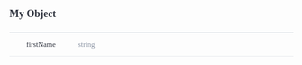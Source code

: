 <div class="attributesKit">
    <div style="padding-bottom:10px;">
        <h1 style="font-family:Source Sans Pro;font-size:18px;color:#30343F;">My Object</h1></div>
    <div style="width:100%;height:auto;display:flex;flex-direction:row;flex-wrap:no-wrap;justify-content:flex-start;align-items:stretch;position:relative;border-top:1px solid #D2D8DE;">
        <div style="height:auto;width:100%;display:flex;flex-direction:column;flex-wrap:no-wrap;justify-content:flex-start;align-items:flex-start;">
            <div style="width:100%;height:auto;display:flex;flex-direction:row;flex-wrap:no-wrap;justify-content:flex-start;align-items:stretch;position:relative;"></div>
            <div style="width:100%;height:auto;display:flex;flex-direction:row;flex-wrap:no-wrap;justify-content:flex-start;align-items:stretch;position:relative;">
                <div style="width:100%;height:auto;">
                    <div>
                        <div>
                            <div style="width:100%;height:auto;display:flex;flex-direction:row;flex-wrap:no-wrap;justify-content:flex-start;align-items:stretch;position:relative;border-bottom:1px solid #E8EBEE;padding-top:14px;padding-bottom:14px;">
                                <div style="height:auto;width:auto;display:flex;flex-direction:column;flex-wrap:no-wrap;justify-content:flex-start;align-items:flex-start;margin-left:30px;margin-right:40px;">
                                    <div style="width:100%;height:auto;font-family:Source Code Pro;font-weight:500;font-size:13px;line-height:13px;color:rgb(48, 52, 63);user-select:none;word-break:keep-all;word-wrap:normal;">firstName</div>
                                </div>
                                <div style="height:auto;width:100%;display:flex;flex-direction:column;flex-wrap:no-wrap;justify-content:flex-start;align-items:flex-start;">
                                    <div style="width:100%;height:auto;display:flex;flex-direction:row;flex-wrap:no-wrap;justify-content:flex-start;align-items:stretch;position:relative;">
                                        <div style="height:auto;width:100%;display:flex;flex-direction:column;flex-wrap:no-wrap;justify-content:flex-start;align-items:flex-start;">
                                            <div style="width:100%;font-family:Source Code Pro;font-weight:regular;font-size:13px;color:#8A93A3;line-height:13px;">string</div>
                                        </div>
                                    </div>
                                    <div style="width:100%;height:auto;display:flex;flex-direction:row;flex-wrap:no-wrap;justify-content:flex-start;align-items:stretch;position:relative;">
                                        <div>
                                            <style>
                                                .attributesKit p {
                                                    margin-bottom: 4px;
                                                    font-family: Source Sans Pro;
                                                    font-size: 14px;
                                                    color: #8A93A3;
                                                    line-height: 21px;
                                                    font-weight: regular;
                                                }
                                                
                                                .attributesKit p:last-child {
                                                    margin-bottom: 0px;
                                                }
                                                
                                                .attributesKit ul {
                                                    margin-left: 20px;
                                                }
                                                
                                                .attributesKit a {
                                                    color: #747E8E;
                                                    text-decoration: none;
                                                    border-bottom: 1px solid #DCE0E8;
                                                }
                                                
                                                .attributesKit a:hover {
                                                    border-bottom: none;
                                                }
                                            </style>
                                            <div style="font-family:Source Sans Pro;font-size:13px;color:#8A93A3;line-height:150%;font-weight:regular;margin-top:6px;">
                                                <p>Lorem ipsum dolor sit amet, consectetur adipisicing elit.</p>
                                            </div>
                                        </div>
                                    </div>
                                    <div style="width:100%;height:auto;display:flex;flex-direction:row;flex-wrap:no-wrap;justify-content:flex-start;align-items:stretch;position:relative;">
                                        <div style="width:auto;height:auto;margin-top:6px;margin-bottom:0px;margin-left:0px;margin-right:0px;font-weight:600;background-color:#F0F1F4;border-radius:3px;padding-top:4px;padding-bottom:4px;padding-left:8px;padding-right:8px;font-family:Source Sans Pro;font-size:13px;line-height:13px;color:#5D6470;">František</div>
                                    </div>
                                </div>
                            </div>
                            <div style="width:100%;height:auto;display:flex;flex-direction:row;flex-wrap:no-wrap;justify-content:flex-start;align-items:stretch;position:relative;border-bottom:0px;padding-top:14px;padding-bottom:14px;">
                                <div style="height:auto;width:auto;display:flex;flex-direction:column;flex-wrap:no-wrap;justify-content:flex-start;align-items:flex-start;margin-left:30px;margin-right:40px;">
                                    <div style="width:100%;height:auto;font-family:Source Code Pro;font-weight:500;font-size:13px;line-height:13px;color:rgb(48, 52, 63);user-select:none;word-break:keep-all;word-wrap:normal;">lastName</div>
                                </div>
                                <div style="height:auto;width:100%;display:flex;flex-direction:column;flex-wrap:no-wrap;justify-content:flex-start;align-items:flex-start;">
                                    <div style="width:100%;height:auto;display:flex;flex-direction:row;flex-wrap:no-wrap;justify-content:flex-start;align-items:stretch;position:relative;">
                                        <div style="height:auto;width:100%;display:flex;flex-direction:column;flex-wrap:no-wrap;justify-content:flex-start;align-items:flex-start;">
                                            <div style="width:100%;font-family:Source Code Pro;font-weight:regular;font-size:13px;color:#8A93A3;line-height:13px;">string</div>
                                        </div>
                                    </div>
                                    <div style="width:100%;height:auto;display:flex;flex-direction:row;flex-wrap:no-wrap;justify-content:flex-start;align-items:stretch;position:relative;">
                                        <div>
                                            <style>
                                                .attributesKit p {
                                                    margin-bottom: 4px;
                                                    font-family: Source Sans Pro;
                                                    font-size: 14px;
                                                    color: #8A93A3;
                                                    line-height: 21px;
                                                    font-weight: regular;
                                                }
                                                
                                                .attributesKit p:last-child {
                                                    margin-bottom: 0px;
                                                }
                                                
                                                .attributesKit ul {
                                                    margin-left: 20px;
                                                }
                                                
                                                .attributesKit a {
                                                    color: #747E8E;
                                                    text-decoration: none;
                                                    border-bottom: 1px solid #DCE0E8;
                                                }
                                                
                                                .attributesKit a:hover {
                                                    border-bottom: none;
                                                }
                                            </style>
                                            <div style="font-family:Source Sans Pro;font-size:13px;color:#8A93A3;line-height:150%;font-weight:regular;margin-top:6px;">
                                                <p>Lorem ipsum dolor sit amet, consectetur adipisicing elit.</p>
                                            </div>
                                        </div>
                                    </div>
                                    <div style="width:100%;height:auto;display:flex;flex-direction:row;flex-wrap:no-wrap;justify-content:flex-start;align-items:stretch;position:relative;">
                                        <div style="width:auto;height:auto;margin-top:6px;margin-bottom:0px;margin-left:0px;margin-right:0px;font-weight:600;background-color:#F0F1F4;border-radius:3px;padding-top:4px;padding-bottom:4px;padding-left:8px;padding-right:8px;font-family:Source Sans Pro;font-size:13px;line-height:13px;color:#5D6470;">Polášek</div>
                                    </div>
                                </div>
                            </div>
                        </div>
                    </div>
                </div>
            </div>
        </div>
    </div>
</div>